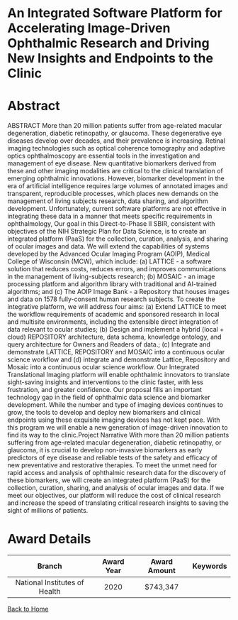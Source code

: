 
An Integrated Software Platform for Accelerating Image-Driven Ophthalmic Research and Driving New Insights and Endpoints to the Clinic
======================================================================================================================================

# Abstract


ABSTRACT
More than 20 million patients suffer from age-related macular degeneration, diabetic retinopathy, or glaucoma. These
degenerative eye diseases develop over decades, and their prevalence is increasing. Retinal imaging technologies such as
optical coherence tomography and adaptive optics ophthalmoscopy are essential tools in the investigation and
management of eye disease. New quantitative biomarkers derived from these and other imaging modalities are critical to
the clinical translation of emerging ophthalmic innovations. However, biomarker development in the era of artificial
intelligence requires large volumes of annotated images and transparent, reproducible processes, which places new
demands on the management of living subjects research, data sharing, and algorithm development. Unfortunately,
current software platforms are not effective in integrating these data in a manner that meets specific requirements in
ophthalmology,
Our goal in this Direct-to-Phase II SBIR, consistent with objectives of the NIH Strategic Plan for Data Science, is to create
an integrated platform (PaaS) for the collection, curation, analysis, and sharing of ocular images and data. We will extend
the capabilities of systems developed by the Advanced Ocular Imaging Program (AOIP), Medical College of Wisconsin
(MCW), which include: (a) LATTICE - a software solution that reduces costs, reduces errors, and improves communications
in the management of living-subjects research; (b) MOSAIC - an image processing platform and algorithm library with
traditional and AI-trained algorithms; and (c) The AOIP Image Bank - a Repository that houses images and data on 1578
fully-consent human research subjects. To create the integrative platform, we will address four aims: (a) Extend LATTICE
to meet the workflow requirements of academic and sponsored research in local and multisite environments, including
the extensible direct integration of data relevant to ocular studies; (b) Design and implement a hybrid (local + cloud)
REPOSITORY architecture, data schema, knowledge ontology, and query architecture for Owners and Readers of data.; (c)
Integrate and demonstrate LATTICE, REPOSITORY and MOSAIC into a continuous ocular science workflow and (d) integrate
and demonstrate Lattice, Repository and Mosaic into a continuous ocular science workflow. Our Integrated Translational
Imaging platform will enable ophthalmic innovators to translate sight-saving insights and interventions to the clinic faster,
with less frustration, and greater confidence.
Our proposal fills an important technology gap in the field of ophthalmic data science and biomarker development. While
the number and type of imaging devices continues to grow, the tools to develop and deploy new biomarkers and clinical
endpoints using these exquisite imaging devices has not kept pace. With this program we will enable a new generation of
image-driven innovation to find its way to the clinic.Project Narrative
With more than 20 million patients suffering from age-related macular degeneration, diabetic retinopathy, or
glaucoma, it is crucial to develop non-invasive biomarkers as early predictors of eye disease and reliable tests
of the safety and efficacy of new preventative and restorative therapies. To meet the unmet need for rapid access
and analysis of ophthalmic research data for the discovery of these biomarkers, we will create an integrated
platform (PaaS) for the collection, curation, sharing, and analysis of ocular images and data. If we meet our
objectives, our platform will reduce the cost of clinical research and increase the speed of translating critical
research insights to saving the sight of millions of patients.  

# Award Details

|Branch|Award Year|Award Amount|Keywords|
| :---: | :---: | :---: | :---: |
|National Institutes of Health|2020|$743,347||
  
  


[Back to Home](https://github.com/chrischow/dod_sbir_awards/JH/#2533)